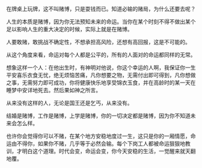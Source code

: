 在牌桌上玩牌，这不叫赌博，只是耍钱而已。知道必输的赌局，为什么还要去呢？

人生的本质是赌博，因为你无法预知未来的命运。当你在某个时刻不得不做出某个足以影响人生的重大决定的时候，实际上就是在赌博。

人要敢赌，敢挑战不确定性，不想承担高风险，还想有高回报，这是不可能的。

从这个角度来看，命运对每个人都是公平的，所有的人面对的命运都同样的无常。

想象这样一个人：在他出生时，有神明对他说，你这个幸运的人啊，我保证你一生平安喜乐衣食无忧，绝无烦恼苦痛，凡你想要之物，无需付出即可得到，凡你想做之事，无需努力即可成功，你将健康快乐地享受锦衣玉食，并在高龄时的某一天在睡梦中安详地死去。然后果如神之所言。

从来没有这样的人，无论是国王还是乞丐，从来没有。

结婚是赌博，工作是赌博，上学是赌博，你的一切决定都是赌博，因为你不知道未来会怎么样。

也许你会觉得你可以不赌，在某个地方安稳地度过一生，这只是你的一厢情愿，命运由不得你，如果你不赌，几乎等于必然会输。每个下岗工人都被命运狠狠地教训，才明白这个道理。时代会变，命运会变，你今天安稳的生活，一觉醒来就天翻地覆。